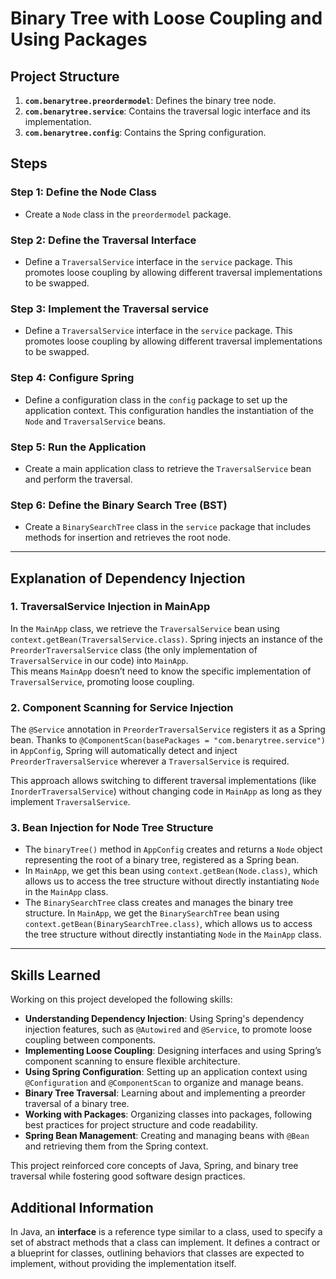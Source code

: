 # Binary Tree with Loose Coupling and Using Packages

## Project Structure
1. **`com.benarytree.preordermodel`**: Defines the binary tree node.
2. **`com.benarytree.service`**: Contains the traversal logic interface and its implementation.
3. **`com.benarytree.config`**: Contains the Spring configuration.

## Steps

### Step 1: Define the Node Class
- Create a `Node` class in the `preordermodel` package.

### Step 2: Define the Traversal Interface
- Define a `TraversalService` interface in the `service` package. This promotes loose coupling by allowing different traversal implementations to be swapped.

### Step 3: Implement the Traversal service
- Define a `TraversalService` interface in the `service` package. This promotes loose coupling by allowing different traversal implementations to be swapped.

### Step 4: Configure Spring
- Define a configuration class in the `config` package to set up the application context. This configuration handles the instantiation of the `Node` and `TraversalService` beans.

### Step 5: Run the Application
- Create a main application class to retrieve the `TraversalService` bean and perform the traversal.

### Step 6: Define the Binary Search Tree (BST)
- Create a `BinarySearchTree` class in the `service` package that includes methods for insertion and retrieves the root node.
---

## Explanation of Dependency Injection

### 1. TraversalService Injection in MainApp
In the `MainApp` class, we retrieve the `TraversalService` bean using `context.getBean(TraversalService.class)`. Spring injects an instance of the `PreorderTraversalService` class (the only implementation of `TraversalService` in our code) into `MainApp`.  
This means `MainApp` doesn’t need to know the specific implementation of `TraversalService`, promoting loose coupling.

### 2. Component Scanning for Service Injection
The `@Service` annotation in `PreorderTraversalService` registers it as a Spring bean. Thanks to `@ComponentScan(basePackages = "com.benarytree.service")` in `AppConfig`, Spring will automatically detect and inject `PreorderTraversalService` wherever a `TraversalService` is required.

This approach allows switching to different traversal implementations (like `InorderTraversalService`) without changing code in `MainApp` as long as they implement `TraversalService`.

### 3. Bean Injection for Node Tree Structure
- The `binaryTree()` method in `AppConfig` creates and returns a `Node` object representing the root of a binary tree, registered as a Spring bean.  
- In `MainApp`, we get this bean using `context.getBean(Node.class)`, which allows us to access the tree structure without directly instantiating `Node` in the `MainApp` class.
- The `BinarySearchTree` class creates and manages the binary tree structure. In `MainApp`, we get the `BinarySearchTree` bean using `context.getBean(BinarySearchTree.class)`, which allows us to access the tree structure without directly instantiating `Node` in the `MainApp` class.


---

## Skills Learned

Working on this project developed the following skills:

- **Understanding Dependency Injection**: Using Spring's dependency injection features, such as `@Autowired` and `@Service`, to promote loose coupling between components.
- **Implementing Loose Coupling**: Designing interfaces and using Spring’s component scanning to ensure flexible architecture.
- **Using Spring Configuration**: Setting up an application context using `@Configuration` and `@ComponentScan` to organize and manage beans.
- **Binary Tree Traversal**: Learning about and implementing a preorder traversal of a binary tree.
- **Working with Packages**: Organizing classes into packages, following best practices for project structure and code readability.
- **Spring Bean Management**: Creating and managing beans with `@Bean` and retrieving them from the Spring context.

This project reinforced core concepts of Java, Spring, and binary tree traversal while fostering good software design practices.

## Additional Information

In Java, an **interface** is a reference type similar to a class, used to specify a set of abstract methods that a class can implement. It defines a contract or a blueprint for classes, outlining behaviors that classes are expected to implement, without providing the implementation itself.
